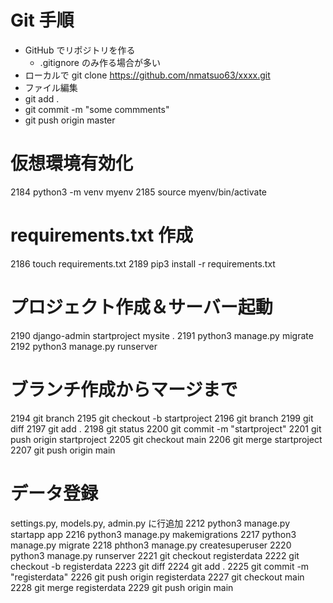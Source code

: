 # Git 手順

- GitHub でリポジトリを作る
  - .gitignore のみ作る場合が多い
- ローカルで git clone https://github.com/nmatsuo63/xxxx.git
- ファイル編集
- git add .
- git commit -m "some commments"
- git push origin master

# 仮想環境有効化

2184 python3 -m venv myenv
2185 source myenv/bin/activate

# requirements.txt 作成

2186 touch requirements.txt
2189 pip3 install -r requirements.txt

# プロジェクト作成＆サーバー起動

2190 django-admin startproject mysite .
2191 python3 manage.py migrate
2192 python3 manage.py runserver

# ブランチ作成からマージまで

2194 git branch
2195 git checkout -b startproject
2196 git branch
2199 git diff
2197 git add .
2198 git status
2200 git commit -m "startproject"
2201 git push origin startproject
2205 git checkout main
2206 git merge startproject
2207 git push origin main

# データ登録

settings.py, models.py, admin.py に行追加
2212 python3 manage.py startapp app
2216 python3 manage.py makemigrations
2217 python3 manage.py migrate
2218 phthon3 manage.py createsuperuser
2220 python3 manage.py runserver
2221 git checkout registerdata
2222 git checkout -b registerdata
2223 git diff
2224 git add .
2225 git commit -m "registerdata"
2226 git push origin registerdata
2227 git checkout main
2228 git merge registerdata
2229 git push origin main
